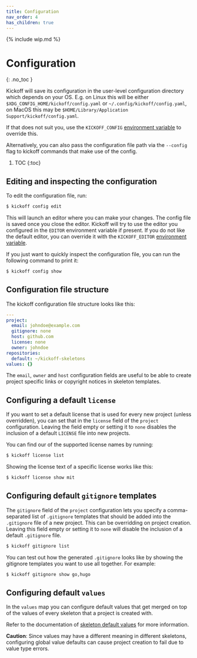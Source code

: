 ```yaml
---
title: Configuration
nav_order: 4
has_children: true
---
```


{% include wip.md %}

# Configuration
{: .no_toc }

Kickoff will save its configuration in the user-level configuration directory
which depends on your OS. E.g. on Linux this will be either
`$XDG_CONFIG_HOME/kickoff/config.yaml` or `~/.config/kickoff/config.yaml`, on
MacOS this may be `$HOME/Library/Application Support/kickoff/config.yaml`.

If that does not suit you, use the `KICKOFF_CONFIG` [environment
variable](/configuration/environment-variables) to override this.

Alternatively, you can also pass the configuration file path via the `--config`
flag to kickoff commands that make use of the config.

1. TOC
{:toc}

## Editing and inspecting the configuration

To edit the configuration file, run:

```bash
$ kickoff config edit
```

This will launch an editor where you can make your changes. The config file is
saved once you close the editor. Kickoff will try to use the editor you
configured in the `EDITOR` environment variable if present. If you do not like
the default editor, you can override it with the `KICKOFF_EDITOR` [environment
variable](/configuration/environment-variables).

If you just want to quickly inspect the configuration file, you can run the
following command to print it:

```bash
$ kickoff config show
```

## Configuration file structure

The kickoff configuration file structure looks like this:

```yaml
---
project:
  email: johndoe@example.com
  gitignore: none
  host: github.com
  license: none
  owner: johndoe
repositories:
  default: ~/kickoff-skeletons
values: {}
```

The `email`, `owner` and `host` configuration fields are useful to be able to
create project specific links or copyright notices in skeleton templates.

## Configuring a default `license`

If you want to set a default license that is used for every new project (unless
overridden), you can set that in the `license` field of the `project`
configuration. Leaving the field empty or setting it to `none` disables the
inclusion of a default `LICENSE` file into new projects.

You can find our of the supported license names by running:

```bash
$ kickoff license list
```

Showing the license text of a specific license works like this:

```bash
$ kickoff license show mit
```

## Configuring default `gitignore` templates

The `gitignore` field of the `project` configuration lets you specify a
comma-separated list of `.gitignore` templates that should be added into the
`.gitignore` file of a new project. This can be overridding on project
creation. Leaving this field empty or setting it to `none` will disable the
inclusion of a default `.gitignore` file.

```bash
$ kickoff gitignore list
```

You can test out how the generated `.gitignore` looks like by showing the
gitignore templates you want to use all together. For example:

```bash
$ kickoff gitignore show go,hugo
```

## Configuring default `values`

In the `values` map you can configure default values that get merged on top of
the values of every skeleton that a project is created with.

Refer to the documentation of [skeleton default
values](/skeletons/configuration#configuring-default-values) for more
information.

**Caution**: Since values may have a different meaning in different skeletons,
configuring global value defaults can cause project creation to fail due to
value type errors.
